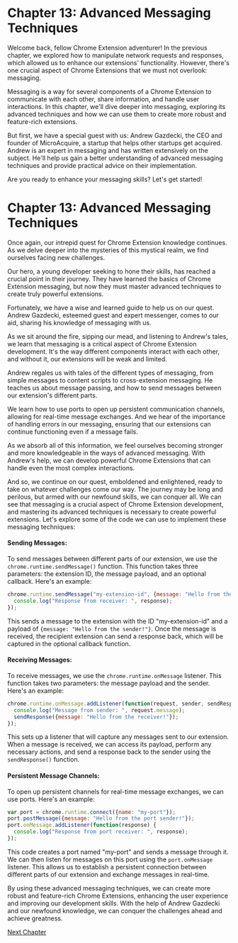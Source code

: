 # Chapter 13: Advanced Messaging Techniques

Welcome back, fellow Chrome Extension adventurer! In the previous chapter, we explored how to manipulate network requests and responses, which allowed us to enhance our extensions' functionality. However, there's one crucial aspect of Chrome Extensions that we must not overlook: messaging.

Messaging is a way for several components of a Chrome Extension to communicate with each other, share information, and handle user interactions. In this chapter, we'll dive deeper into messaging, exploring its advanced techniques and how we can use them to create more robust and feature-rich extensions.

But first, we have a special guest with us: Andrew Gazdecki, the CEO and founder of MicroAcquire, a startup that helps other startups get acquired. Andrew is an expert in messaging and has written extensively on the subject. He'll help us gain a better understanding of advanced messaging techniques and provide practical advice on their implementation.

Are you ready to enhance your messaging skills? Let's get started!
# Chapter 13: Advanced Messaging Techniques

Once again, our intrepid quest for Chrome Extension knowledge continues. As we delve deeper into the mysteries of this mystical realm, we find ourselves facing new challenges.

Our hero, a young developer seeking to hone their skills, has reached a crucial point in their journey. They have learned the basics of Chrome Extension messaging, but now they must master advanced techniques to create truly powerful extensions.

Fortunately, we have a wise and learned guide to help us on our quest. Andrew Gazdecki, esteemed guest and expert messenger, comes to our aid, sharing his knowledge of messaging with us.

As we sit around the fire, sipping our mead, and listening to Andrew's tales, we learn that messaging is a critical aspect of Chrome Extension development. It's the way different components interact with each other, and without it, our extensions will be weak and limited.

Andrew regales us with tales of the different types of messaging, from simple messages to content scripts to cross-extension messaging. He teaches us about message passing, and how to send messages between our extension's different parts.

We learn how to use ports to open up persistent communication channels, allowing for real-time message exchanges. And we hear of the importance of handling errors in our messaging, ensuring that our extensions can continue functioning even if a message fails.

As we absorb all of this information, we feel ourselves becoming stronger and more knowledgeable in the ways of advanced messaging. With Andrew's help, we can develop powerful Chrome Extensions that can handle even the most complex interactions.

And so, we continue on our quest, emboldened and enlightened, ready to take on whatever challenges come our way. The journey may be long and perilous, but armed with our newfound skills, we can conquer all.
We can see that messaging is a crucial aspect of Chrome Extension development, and mastering its advanced techniques is necessary to create powerful extensions. Let's explore some of the code we can use to implement these messaging techniques:

#### Sending Messages:

To send messages between different parts of our extension, we use the `chrome.runtime.sendMessage()` function. This function takes three parameters: the extension ID, the message payload, and an optional callback. Here's an example:

```javascript
chrome.runtime.sendMessage("my-extension-id", {message: "Hello from the sender!"}, function(response) {
  console.log("Response from receiver: ", response);
});
```

This sends a message to the extension with the ID "my-extension-id" and a payload of `{message: "Hello from the sender!"}`. Once the message is received, the recipient extension can send a response back, which will be captured in the optional callback function.

#### Receiving Messages:

To receive messages, we use the `chrome.runtime.onMessage` listener. This function takes two parameters: the message payload and the sender. Here's an example:

```javascript
chrome.runtime.onMessage.addListener(function(request, sender, sendResponse) {
  console.log("Message from sender: ", request.message);
  sendResponse({message: "Hello from the receiver!"});
});
```

This sets up a listener that will capture any messages sent to our extension. When a message is received, we can access its payload, perform any necessary actions, and send a response back to the sender using the `sendResponse()` function.

#### Persistent Message Channels:

To open up persistent channels for real-time message exchanges, we can use ports. Here's an example:

```javascript
var port = chrome.runtime.connect({name: "my-port"});
port.postMessage({message: "Hello from the port sender!"});
port.onMessage.addListener(function(response) {
  console.log("Response from port receiver: ", response);
});
```

This code creates a port named "my-port" and sends a message through it. We can then listen for messages on this port using the `port.onMessage` listener. This allows us to establish a persistent connection between different parts of our extension and exchange messages in real-time.

By using these advanced messaging techniques, we can create more robust and feature-rich Chrome Extensions, enhancing the user experience and improving our development skills. With the help of Andrew Gazdecki and our newfound knowledge, we can conquer the challenges ahead and achieve greatness.


[Next Chapter](14_Chapter14.md)